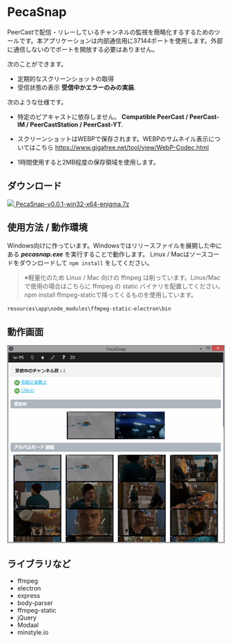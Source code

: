 # PecaSnap

PeerCastで配信・リレーしているチャンネルの監視を簡略化するするためのツールです。本アプリケーションは内部通信用に37144ポートを使用します。外部に通信しないのでポートを開放する必要はありません。

次のことができます。

- 定期的なスクリーンショットの取得
- 受信状態の表示 **受信中かエラーのみの実装**.

次のような仕様です。

- 特定のピアキャストに依存しません。 **Compatible PeerCast / PeerCast-IM /  PeerCastStation / PeerCast-YT**.

- スクリーンショットはWEBPで保存されます。WEBPのサムネイル表示についてはこちら https://www.gigafree.net/tool/view/WebP-Codec.html
- 1時間使用すると2MB程度の保存領域を使用します。

## ダウンロード
[![](https://img.shields.io/github/release/japankun/pecasnap.svg) PecaSnap-v0.0.1-win32-x64-enigma.7z](https://github.com/japankun/pecasnap/releases/download/v0.0.1/PecaSnap-v0.0.1-win32-x64-enigma.7z)

## 使用方法 / 動作環境

Windows向けに作っています。Windowsではリリースファイルを展開した中にある ***pecasnap.exe*** を実行することで動作します。
Linux / Macはソースコードをダウンロードして ```npm install``` をしてください。

>※軽量化のため Linux / Mac 向けの ffmpeg は削っています。Linux/Macで使用の場合はこちらに ffmpeg の static バイナリを配置してください。npm install ffmpeg-staticで降ってくるものを使用しています。

```bash
resources\app\node_modules\ffmpeg-static-electron\bin
```

## 動作画面
![](https://raw.githubusercontent.com/japankun/pecasnap/master/images/pecasnap.png)

## ライブラリなど

- ffmpeg
- electron
- express
- body-parser
- ffmpeg-static
- jQuery
- Modaal
- minstyle.io
